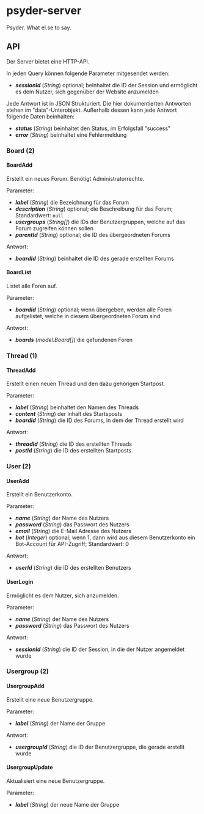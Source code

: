 # psyder-server
Psyder. What el.se to say.

## API

Der Server bietet eine HTTP-API.

In jeden Query können folgende Parameter mitgesendet werden:
 - ***sessionId*** (*String*) optional; beinhaltet die ID der Session und ermöglicht es dem Nutzer, sich gegenüber der Website anzumelden

Jede Antwort ist in JSON Strukturiert. Die hier dokumentierten Antworten stehen im "data"-Unterobjekt. Außerhalb dessen kann jede Antwort folgende Daten beinhalten:
 - ***status*** (*String*) beinhaltet den Status, im Erfolgsfall "success"
 - ***error*** (*String*) beinhaltet eine Fehlermeldung



### Board (2)

#### BoardAdd

Erstellt ein neues Forum.
Benötigt Administratorrechte.

Parameter:
 - ***label*** (*String*) die Bezeichnung für das Forum
 - ***description*** (*String*) optional; die Beschreibung für das Forum; Standardwert: `null`
 - ***usergroups*** (*String[]*) die IDs der Benutzergruppen, welche auf das Forum zugreifen können sollen
 - ***parentId*** (*String*) optional; die ID des übergeordneten Forums

Antwort:
 - ***boardId*** (*String*) beinhaltet die ID des gerade erstellten Forums

#### BoardList

Listet alle Foren auf.

Parameter:
 - ***boardId*** (*String*) optional; wenn übergeben, werden alle Foren aufgelistet, welche in diesem übergeordneten Forum sind

Antwort:
 - ***boards*** (*model.Board[]*) die gefundenen Foren




### Thread (1)

#### ThreadAdd

Erstellt einen neuen Thread und den dazu gehörigen Startpost.

Parameter:
 - ***label*** (*String*) beinhaltet den Namen des Threads
 - ***content*** (*String*) der Inhalt des Startsposts
 - ***boardId*** (*String*) die ID des Forums, in dem der Thread erstellt wird

Antwort:
 - ***threadId*** (*String*) die ID des erstellten Threads
 - ***postId*** (*String*) die ID des erstellten Startposts




### User (2)

#### UserAdd

Erstellt ein Benutzerkonto.

Parameter:
 - ***name*** (*String*) der Name des Nutzers
 - ***password*** (*String*) das Passwort des Nutzers
 - ***email*** (*String*) die E-Mail Adresse des Nutzers
 - ***bot*** (*Integer*) optional; wenn 1, dann wird aus diesem Benutzerkonto ein Bot-Account für API-Zugriff; Standardwert: 0

Antwort:
 - ***userId*** (*String*) die ID des erstellten Benutzers


#### UserLogin

Ermöglicht es dem Nutzer, sich anzumelden.

Parameter:
 - ***name*** (*String*) der Name des Nutzers
 - ***password*** (*String*) das Passwort des Nutzers

Antwort:
 - ***sessionId*** (*String*) die ID der Session, in die der Nutzer angemeldet wurde



### Usergroup (2)

#### UsergroupAdd

Erstellt eine neue Benutzergruppe.

Parameter:
 - ***label*** (*String*) der Name der Gruppe

Antwort:
 - ***usergroupId*** (*String*) die ID der Benutzergruppe, die gerade erstellt wurde


#### UsergroupUpdate

Aktualisiert eine neue Benutzergruppe.

Parameter:
 - ***label*** (*String*) der neue Name der Gruppe
